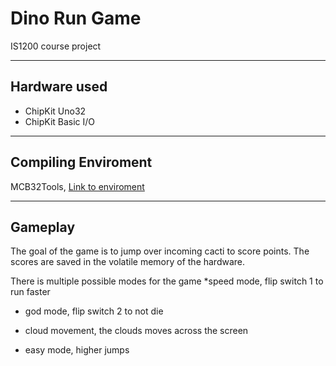 # Dino Run Game
IS1200 course project

---

## Hardware used
* ChipKit Uno32
* ChipKit Basic I/O

---

## Compiling Enviroment
MCB32Tools, [Link to enviroment](https://github.com/is1200-example-projects/mcb32tools/releases/)

---

## Gameplay
The goal of the game is to jump over incoming cacti to score points. The scores are saved in the volatile memory of the hardware.

There is multiple possible modes for the game
*speed mode, flip switch 1 to run faster

* god mode, flip switch 2 to not die

* cloud movement, the clouds moves across the screen

* easy mode, higher jumps
 

